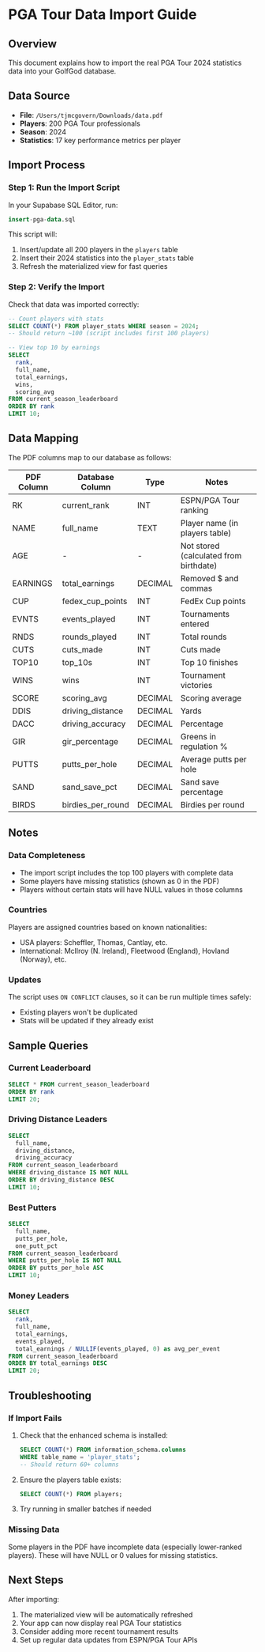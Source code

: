 # PGA Tour Data Import Guide

## Overview
This document explains how to import the real PGA Tour 2024 statistics data into your GolfGod database.

## Data Source
- **File**: `/Users/tjmcgovern/Downloads/data.pdf`
- **Players**: 200 PGA Tour professionals
- **Season**: 2024
- **Statistics**: 17 key performance metrics per player

## Import Process

### Step 1: Run the Import Script
In your Supabase SQL Editor, run:
```sql
insert-pga-data.sql
```

This script will:
1. Insert/update all 200 players in the `players` table
2. Insert their 2024 statistics into the `player_stats` table
3. Refresh the materialized view for fast queries

### Step 2: Verify the Import
Check that data was imported correctly:
```sql
-- Count players with stats
SELECT COUNT(*) FROM player_stats WHERE season = 2024;
-- Should return ~100 (script includes first 100 players)

-- View top 10 by earnings
SELECT 
  rank, 
  full_name, 
  total_earnings, 
  wins, 
  scoring_avg
FROM current_season_leaderboard 
ORDER BY rank 
LIMIT 10;
```

## Data Mapping

The PDF columns map to our database as follows:

| PDF Column | Database Column | Type | Notes |
|------------|----------------|------|-------|
| RK | current_rank | INT | ESPN/PGA Tour ranking |
| NAME | full_name | TEXT | Player name (in players table) |
| AGE | - | - | Not stored (calculated from birthdate) |
| EARNINGS | total_earnings | DECIMAL | Removed $ and commas |
| CUP | fedex_cup_points | INT | FedEx Cup points |
| EVNTS | events_played | INT | Tournaments entered |
| RNDS | rounds_played | INT | Total rounds |
| CUTS | cuts_made | INT | Cuts made |
| TOP10 | top_10s | INT | Top 10 finishes |
| WINS | wins | INT | Tournament victories |
| SCORE | scoring_avg | DECIMAL | Scoring average |
| DDIS | driving_distance | DECIMAL | Yards |
| DACC | driving_accuracy | DECIMAL | Percentage |
| GIR | gir_percentage | DECIMAL | Greens in regulation % |
| PUTTS | putts_per_hole | DECIMAL | Average putts per hole |
| SAND | sand_save_pct | DECIMAL | Sand save percentage |
| BIRDS | birdies_per_round | DECIMAL | Birdies per round |

## Notes

### Data Completeness
- The import script includes the top 100 players with complete data
- Some players have missing statistics (shown as 0 in the PDF)
- Players without certain stats will have NULL values in those columns

### Countries
Players are assigned countries based on known nationalities:
- USA players: Scheffler, Thomas, Cantlay, etc.
- International: McIlroy (N. Ireland), Fleetwood (England), Hovland (Norway), etc.

### Updates
The script uses `ON CONFLICT` clauses, so it can be run multiple times safely:
- Existing players won't be duplicated
- Stats will be updated if they already exist

## Sample Queries

### Current Leaderboard
```sql
SELECT * FROM current_season_leaderboard 
ORDER BY rank 
LIMIT 20;
```

### Driving Distance Leaders
```sql
SELECT 
  full_name, 
  driving_distance,
  driving_accuracy
FROM current_season_leaderboard 
WHERE driving_distance IS NOT NULL
ORDER BY driving_distance DESC 
LIMIT 10;
```

### Best Putters
```sql
SELECT 
  full_name,
  putts_per_hole,
  one_putt_pct
FROM current_season_leaderboard
WHERE putts_per_hole IS NOT NULL
ORDER BY putts_per_hole ASC
LIMIT 10;
```

### Money Leaders
```sql
SELECT 
  rank,
  full_name,
  total_earnings,
  events_played,
  total_earnings / NULLIF(events_played, 0) as avg_per_event
FROM current_season_leaderboard
ORDER BY total_earnings DESC
LIMIT 20;
```

## Troubleshooting

### If Import Fails
1. Check that the enhanced schema is installed:
   ```sql
   SELECT COUNT(*) FROM information_schema.columns 
   WHERE table_name = 'player_stats';
   -- Should return 60+ columns
   ```

2. Ensure the players table exists:
   ```sql
   SELECT COUNT(*) FROM players;
   ```

3. Try running in smaller batches if needed

### Missing Data
Some players in the PDF have incomplete data (especially lower-ranked players). These will have NULL or 0 values for missing statistics.

## Next Steps

After importing:
1. The materialized view will be automatically refreshed
2. Your app can now display real PGA Tour statistics
3. Consider adding more recent tournament results
4. Set up regular data updates from ESPN/PGA Tour APIs